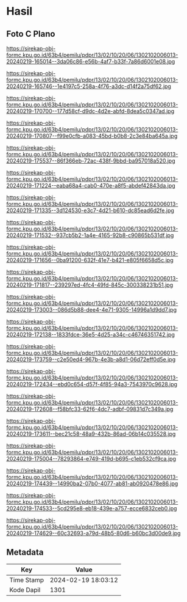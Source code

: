 # Hasil

## Foto C Plano

https://sirekap-obj-formc.kpu.go.id/63b4/pemilu/pdpr/13/02/10/20/06/1302102006013-20240219-165014--3da06c86-e56b-4af7-b33f-7a86d6001e08.jpg

https://sirekap-obj-formc.kpu.go.id/63b4/pemilu/pdpr/13/02/10/20/06/1302102006013-20240219-165746--1e4197c5-258a-4f76-a3dc-d14f2a75df62.jpg

https://sirekap-obj-formc.kpu.go.id/63b4/pemilu/pdpr/13/02/10/20/06/1302102006013-20240219-170700--177d58cf-d9dc-4d2e-abfd-8dea5c0347ad.jpg

https://sirekap-obj-formc.kpu.go.id/63b4/pemilu/pdpr/13/02/10/20/06/1302102006013-20240219-170807--f99e0cfb-a083-45bd-b0b8-2c3e84ba645a.jpg

https://sirekap-obj-formc.kpu.go.id/63b4/pemilu/pdpr/13/02/10/20/06/1302102006013-20240219-175537--86f366eb-72ac-438f-9bbd-ba957018a520.jpg

https://sirekap-obj-formc.kpu.go.id/63b4/pemilu/pdpr/13/02/10/20/06/1302102006013-20240219-171224--eaba68a4-cab0-470e-a8f5-abdef42843da.jpg

https://sirekap-obj-formc.kpu.go.id/63b4/pemilu/pdpr/13/02/10/20/06/1302102006013-20240219-171335--3d124530-e3c7-4d21-b610-dc85ead6d2fe.jpg

https://sirekap-obj-formc.kpu.go.id/63b4/pemilu/pdpr/13/02/10/20/06/1302102006013-20240219-171532--937cb5b2-1a4e-4165-92b8-c90865b531df.jpg

https://sirekap-obj-formc.kpu.go.id/63b4/pemilu/pdpr/13/02/10/20/06/1302102006013-20240219-171656--0ba91200-632f-41e7-b421-e805f6658d5c.jpg

https://sirekap-obj-formc.kpu.go.id/63b4/pemilu/pdpr/13/02/10/20/06/1302102006013-20240219-171817--239297ed-4fc4-49fd-845c-300338231b51.jpg

https://sirekap-obj-formc.kpu.go.id/63b4/pemilu/pdpr/13/02/10/20/06/1302102006013-20240219-173003--086d5b88-dee4-4e71-9305-14996a1d9dd7.jpg

https://sirekap-obj-formc.kpu.go.id/63b4/pemilu/pdpr/13/02/10/20/06/1302102006013-20240219-172138--1833fdce-36e5-4d25-a34c-c46746351742.jpg

https://sirekap-obj-formc.kpu.go.id/63b4/pemilu/pdpr/13/02/10/20/06/1302102006013-20240219-173759--c2e50ed4-967b-4e3b-a8d1-06d72eff0d5e.jpg

https://sirekap-obj-formc.kpu.go.id/63b4/pemilu/pdpr/13/02/10/20/06/1302102006013-20240219-172434--ebd0c654-d57f-4f85-94a3-7543970c9628.jpg

https://sirekap-obj-formc.kpu.go.id/63b4/pemilu/pdpr/13/02/10/20/06/1302102006013-20240219-172608--f58bfc33-62f6-4dc7-adbf-09831d7c349a.jpg

https://sirekap-obj-formc.kpu.go.id/63b4/pemilu/pdpr/13/02/10/20/06/1302102006013-20240219-173611--bec21c58-48a9-432b-86ad-06b14c035528.jpg

https://sirekap-obj-formc.kpu.go.id/63b4/pemilu/pdpr/13/02/10/20/06/1302102006013-20240219-175004--78293864-e749-419d-b695-c1eb532cf9ca.jpg

https://sirekap-obj-formc.kpu.go.id/63b4/pemilu/pdpr/13/02/10/20/06/1302102006013-20240219-174439--14990ba2-07b0-4077-ab81-ab0920478e86.jpg

https://sirekap-obj-formc.kpu.go.id/63b4/pemilu/pdpr/13/02/10/20/06/1302102006013-20240219-174533--5cd295e8-eb18-439e-a757-ecce6832ceb0.jpg

https://sirekap-obj-formc.kpu.go.id/63b4/pemilu/pdpr/13/02/10/20/06/1302102006013-20240219-174629--60c32693-a79d-48b5-80d6-b60bc3d00de9.jpg


## Metadata

| Key        | Value               |
| ---------- | ------------------- |
| Time Stamp | 2024-02-19 18:03:12 |
| Kode Dapil | 1301                |



